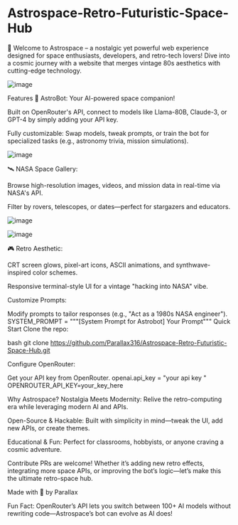 # Astrospace-Retro-Futuristic-Space-Hub
🚀 Welcome to Astrospace – a nostalgic yet powerful web experience designed for space enthusiasts, developers, and retro-tech lovers! Dive into a cosmic journey with a website that merges vintage 80s aesthetics with cutting-edge technology.

![image](https://github.com/user-attachments/assets/58fce201-ebba-45b2-a32b-40578c49fb4b)


Features
🤖 AstroBot: Your AI-powered space companion!

Built on OpenRouter's API, connect to models like Llama-80B, Claude-3, or GPT-4 by simply adding your API key.

Fully customizable: Swap models, tweak prompts, or train the bot for specialized tasks (e.g., astronomy trivia, mission simulations).


![image](https://github.com/user-attachments/assets/10316261-f009-4b4e-a487-2a1f574141ba)


🛰️ NASA Space Gallery:

Browse high-resolution images, videos, and mission data in real-time via NASA's API.

Filter by rovers, telescopes, or dates—perfect for stargazers and educators.


![image](https://github.com/user-attachments/assets/93e8d17f-e8c8-4b7b-b3fd-bf0920a37477)

![image](https://github.com/user-attachments/assets/e69a0e3c-600d-4f96-8633-208edb57090d)


🎮 Retro Aesthetic:

CRT screen glows, pixel-art icons, ASCII animations, and synthwave-inspired color schemes.

Responsive terminal-style UI for a vintage "hacking into NASA" vibe.


Customize Prompts:

Modify prompts to tailor responses (e.g., "Act as a 1980s NASA engineer").
SYSTEM_PROMPT = """[System Prompt for Astrobot]
Your Prompt"""
Quick Start
Clone the repo:

bash
git clone https://github.com/Parallax316/Astrospace-Retro-Futuristic-Space-Hub.git  

Configure OpenRouter:

Get your API key from OpenRouter.
openai.api_key = "your api key "
OPENROUTER_API_KEY=your_key_here  

Why Astrospace?
Nostalgia Meets Modernity: Relive the retro-computing era while leveraging modern AI and APIs.

Open-Source & Hackable: Built with simplicity in mind—tweak the UI, add new APIs, or create themes.

Educational & Fun: Perfect for classrooms, hobbyists, or anyone craving a cosmic adventure.

Contribute
PRs are welcome! Whether it’s adding new retro effects, integrating more space APIs, or improving the bot’s logic—let’s make this the ultimate retro-space hub.

 Made with 🌌 by Parallax

Fun Fact: OpenRouter’s API lets you switch between 100+ AI models without rewriting code—Astrospace’s bot can evolve as AI does!
